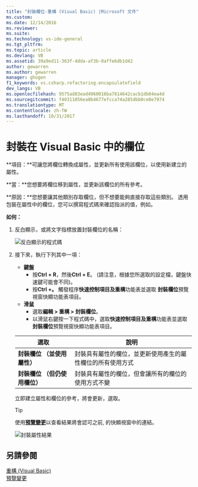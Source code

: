 ```yaml
---
title: "封裝欄位-重構 (Visual Basic) |Microsoft 文件"
ms.custom: 
ms.date: 12/14/2016
ms.reviewer: 
ms.suite: 
ms.technology: vs-ide-general
ms.tgt_pltfrm: 
ms.topic: article
ms.devlang: VB
ms.assetid: 39a9ed11-363f-4dda-af3b-0affe6db1d42
author: gewarren
ms.author: gewarren
manager: ghogen
f1_keywords: vs.csharp.refactoring.encapsulatefield
dev_langs: VB
ms.openlocfilehash: 9575ad83ead4960016ba7814642cacb1db04ea4d
ms.sourcegitcommit: f40311056ea0b4677efcca74a285dbb0ce0e7974
ms.translationtype: MT
ms.contentlocale: zh-TW
ms.lasthandoff: 10/31/2017
---
```

# <a name="encapsulate-a-field-in-visual-basic"></a>封裝在 Visual Basic 中的欄位
**項目：**可讓您將欄位轉換成屬性，並更新所有使用該欄位，以使用新建立的屬性。

**當：**您想要將欄位移到屬性，並更新該欄位的所有參考。  

**原因：**您想要讓其他類別存取欄位，但不想要能夠直接存取這些類別。  透用包裝在屬性中的欄位，您可以撰寫程式碼來確認指派的值，例如。

**如何：**

1. 反白顯示，或將文字指標放置封裝欄位的名稱：

   ![反白顯示的程式碼](media/encapsulate_highlight.png)

1. 接下來，執行下列其中一項：
   * **鍵盤**
     * 按**Ctrl + R**，然後**Ctrl + E**。  (請注意，根據您所選取的設定檔，鍵盤快速鍵可能會不同)。
     * 按**Ctrl +。** 觸發程序**快速控制項目及重構**功能表並選取 **封裝欄位**預覽視窗快顯功能表項目。
   * **滑鼠**
     * 選取**編輯 > 重構 > 封裝欄位**。
     * 以滑鼠右鍵按一下程式碼中，選取**快速控制項目及重構**功能表並選取 **封裝欄位**預覽視窗快顯功能表項目。

   選取 | 說明
   --------- | -----------
   **封裝欄位 （並使用屬性）** | 封裝具有屬性的欄位，並更新使用產生的屬性欄位的所有使用方式
   **封裝欄位 （但仍使用欄位）** | 封裝具有屬性的欄位，但會讓所有的欄位的使用方式不變

   立即建立屬性和欄位的參考，將會更新，選取。

   > [!TIP]
   > 使用[**預覽變更**](../../ide/preview-changes.md)以查看結果將會認可之前, 的快顯視窗中的連結。

   ![封裝屬性結果](media/encapsulate_result.png)

## <a name="see-also"></a>另請參閱  
[重構 (Visual Basic)](../refactoring-vb.md)  
[預覽變更](../../ide/preview-changes.md)